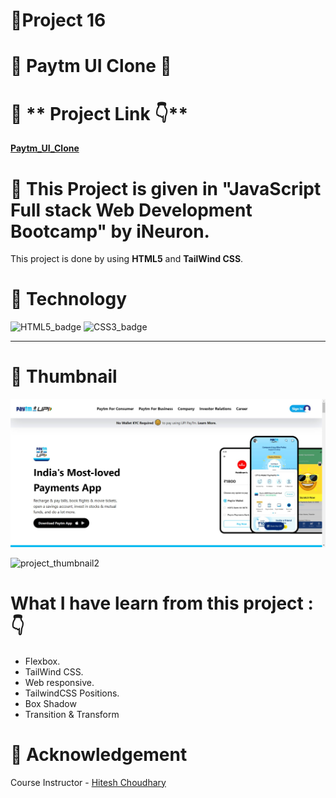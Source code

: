 # 🔗**Project 16**

# 🌟 **Paytm UI Clone** 🌟

# 📌 ** Project Link 👇** 

**[Paytm_UI_Clone]()**

# 📌 This Project is given in **"JavaScript Full stack Web Development Bootcamp"** by iNeuron.

This project is done by using **HTML5** and **TailWind CSS**.

# 📌 **Technology**

![HTML5_badge](https://camo.githubusercontent.com/5d3b0191832237fcbfc6d4497524e8bb547c6bfc9eafb738d5205c629d202067/68747470733a2f2f696d672e736869656c64732e696f2f62616467652f68746d6c352532302d2532334533344632362e7376673f267374796c653d666f722d7468652d6261646765266c6f676f3d68746d6c35266c6f676f436f6c6f723d7768697465)
![CSS3_badge](https://camo.githubusercontent.com/5ed492db9c79ad5990eda7dc80923377f0e7096b18a4d1e9b86c8987dc0e5aa5/68747470733a2f2f696d672e736869656c64732e696f2f62616467652f637373332532302d2532333135373242362e7376673f267374796c653d666f722d7468652d6261646765266c6f676f3d63737333266c6f676f436f6c6f723d7768697465)


---------------------------------------------------

# 📸 **Thumbnail**

![project_thumbnail1](./Screenshot.png)



![project_thumbnail2](./Screenshot1.png)


# **What I have learn from this project : 👇**

- Flexbox.
- TailWind CSS.
- Web responsive.
- TailwindCSS Positions.
- Box Shadow
- Transition & Transform


# 📌 **Acknowledgement**

Course Instructor - [Hitesh Choudhary]()
